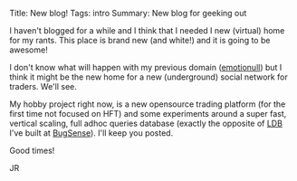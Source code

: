 Title: New blog!
Tags: intro
Summary: New blog for geeking out

I haven't blogged for a while and I think that I needed I new (virtual) home for my rants.
This place is brand new (and white!) and it is going to be awesome!

I don't know what will happen with my previous domain ([emotionull](http://jon.is.emotionull.com)) but I think it might be the new home for a new (underground) social network for traders. We'll see.

My hobby project right now, is a new opensource trading platform (for the first time not focused on HFT) and some experiments around a super fast, vertical scaling, full adhoc queries database (exactly the opposite of [LDB](http://www.bugsense.com/about/bigdata) I've built at [BugSense](http://www.bugsense.com)). I'll keep you posted.

Good times!

JR